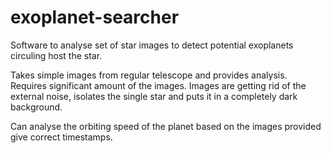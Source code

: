 # exoplanet-searcher
Software to analyse set of star images to detect potential exoplanets circuling host the star.

Takes simple images from regular telescope and provides analysis. Requires significant amount of the images. 
Images are getting rid of the external noise, isolates the single star and puts it in a completely dark background.

Can analyse the orbiting speed of the planet based on the images provided give correct timestamps.
